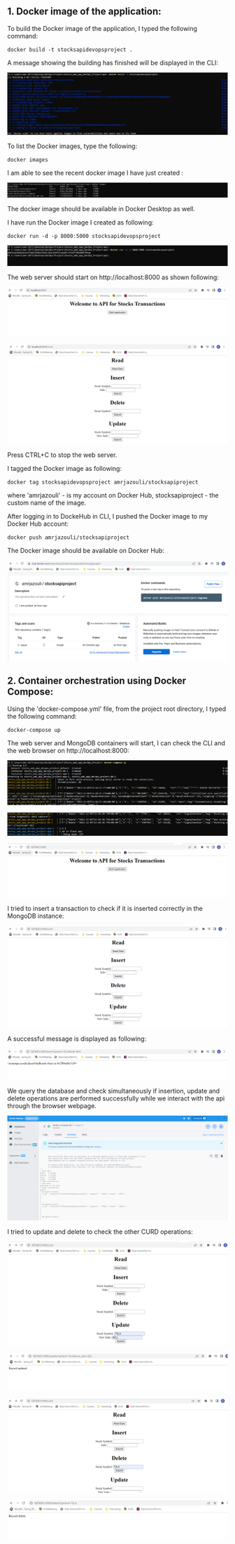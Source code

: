## 1. Docker image of the application:

To build the Docker image of the application, I typed the following command:

```
docker build -t stocksapidevopsproject .
```
A message showing the building has finished will be displayed in the CLI:

![Web Page5](../images/Docker_DockerCompose/dockerbuildimage.png)

To list the Docker images, type the following:

```
docker images
```

I am able to see the recent docker image I have just created :

![Web Page5](../images/Docker_DockerCompose/dockerimages.png)

The docker image should be available in Docker Desktop as well.

I have run the Docker image I created as following:

```
docker run -d -p 8000:5000 stocksapidevopsproject
```
![Web Page5](../images/Docker_DockerCompose/dockerrun.png)

The web server should start on http://localhost:8000 as shown following:

![Web Page6](../images/Docker_DockerCompose/dockerrunsuccessful.png)

![Web Page7](../images/Docker_DockerCompose/dockerrunsuccessfulcurd.png)

Press CTRL+C to stop the web server.

I tagged the Docker image as following:

```
docker tag stocksapidevopsproject amrjazouli/stocksapiproject
```

where 'amrjazouli' - is my account on Docker Hub, stocksapiproject - the custom name of the image.

After logging in to DockeHub in CLI, I pushed the Docker image to my Docker Hub account:

```
docker push amrjazouli/stocksapiproject
```

The Docker image should be available on Docker Hub:

![Web Page8](../images/Docker_DockerCompose/dockerimagepushedtohub.png)

## 2. Container orchestration using Docker Compose:

Using the 'docker-compose.yml' file, from the project root directory, I typed the following command:

```
docker-compose up
```

The web server and MongoDB containers will start, I can check the CLI and the web browser on 
http://localhost:8000:

![Web Page9](../images/Docker_DockerCompose/dockercompose.png)

![Web Page10](../images/Docker_DockerCompose/flaskrunning.png)

![Web Page11](../images/Docker_DockerCompose/FrontPage.png)

I tried to insert a transaction to check if it is inserted correctly in the MongoDB instance:

![Web Page12](../images/Docker_DockerCompose/curdpage.png)

A successful message is displayed as following:

![Web Page13](../images/Docker_DockerCompose/insertsuccessful.png)

We query the database and check simultaneously if insertion, update and delete operations are performed successfully while we interact with the api through the browser webpage.

![Web Page131](../images/Docker_DockerCompose/New/DockerHub.png)

I tried to update and delete to check the other CURD operations:

![Web Page14](../images/Docker_DockerCompose/updateop.png)

![Web Page15](../images/Docker_DockerCompose/updatesuccessful.png)

![Web Page16](../images/Docker_DockerCompose/deleteop.png)

![Web Page17](../images/Docker_DockerCompose/deletesuccessful.png)